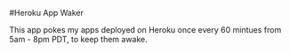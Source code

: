 #Heroku App Waker

This app pokes my apps deployed on Heroku once every 60 mintues from 5am - 8pm PDT, to keep them awake.
